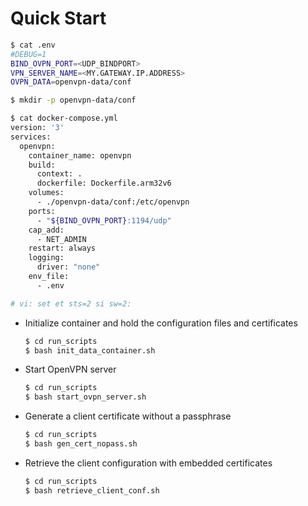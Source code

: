 # Quick Start 


```bash
$ cat .env
#DEBUG=1
BIND_OVPN_PORT=<UDP_BINDPORT>
VPN_SERVER_NAME=<MY.GATEWAY.IP.ADDRESS>
OVPN_DATA=openvpn-data/conf

$ mkdir -p openvpn-data/conf

$ cat docker-compose.yml
version: '3'
services:
  openvpn:
    container_name: openvpn
    build: 
      context: .
      dockerfile: Dockerfile.arm32v6
    volumes:
      - ./openvpn-data/conf:/etc/openvpn
    ports:
      - "${BIND_OVPN_PORT}:1194/udp"
    cap_add:
      - NET_ADMIN
    restart: always
    logging:
      driver: "none"
    env_file:
      - .env

# vi: set et sts=2 si sw=2:
```

- Initialize container and hold the configuration files and certificates

  ```bash
  $ cd run_scripts
  $ bash init_data_container.sh
  ```

- Start OpenVPN server

  ```bash
  $ cd run_scripts
  $ bash start_ovpn_server.sh
  ```

- Generate a client certificate without a passphrase

  ```bash
  $ cd run_scripts
  $ bash gen_cert_nopass.sh
  ```

- Retrieve the client configuration with embedded certificates

  ```bash
  $ cd run_scripts
  $ bash retrieve_client_conf.sh
  ```
